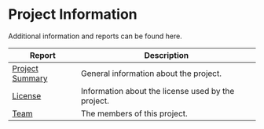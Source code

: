 # Project Information

Additional information and reports can be found here.


|Report|Description|
|---|---|
|[Project Summary](./summary.html)|General information about the project.|
|[License](./licenses.html)|Information about the license used by the project.|
|[Team](./team.html)|The members of this project.|